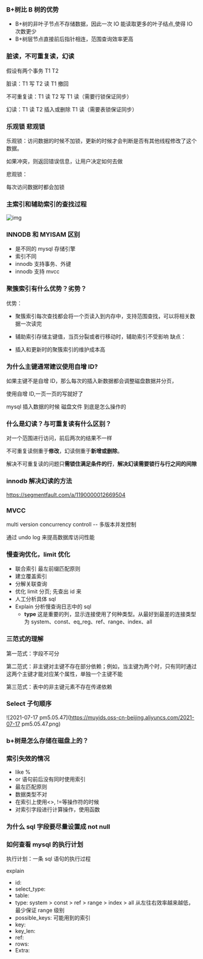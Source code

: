 ### B+树比 B 树的优势

- B+树的非叶子节点不存储数据，因此一次 IO 能读取更多的叶子结点,使得 IO 次数更少
- B+树层节点直接前后指针相连，范围查询效率更高

### 脏读，不可重复读，幻读

假设有两个事务 T1 T2

脏读：T1 写 T2 读 T1 撤回

不可重复读：T1 读 T2 写 T1 读（需要行锁保证同步）

幻读：T1 读 T2 插入或删除 T1 读（需要表锁保证同步）

### 乐观锁 悲观锁

乐观锁：访问数据的时候不加锁，更新的时候才会判断是否有其他线程修改了这个数据。

如果冲突，则返回错误信息，让用户决定如何去做

悲观锁：

每次访问数据时都会加锁

### 主索引和辅助索引的查找过程

![img](https://muyids.oss-cn-beijing.aliyuncs.com/aHR0cHM6Ly91cGxvYWQtaW1hZ2VzLmppYW5zaHUuaW8vdXBsb2FkX2ltYWdlcy8xMDE1NDQ5OS01NzcyZGRkZWRiOTA5Mzc0LlBORz9pbWFnZU1vZ3IyL2F1dG8tb3JpZW50L3N0cmlwJTdDaW1hZ2VWaWV3Mi8yL3cvNjMzL2Zvcm1hdC93ZWJw)

### INNODB 和 MYISAM 区别

- 是不同的 mysql 存储引擎
- 索引不同
- innodb 支持事务、外键
- innodb 支持 mvcc

### 聚簇索引有什么优势？劣势？

优势：

- 聚簇索引每次查找都会将一个页读入到内存中，支持范围查找，可以将相关数据一次读完
- 辅助索引存储主键值，当页分裂或者行移动时，辅助索引不受影响
  缺点：

- 插入和更新时的聚簇索引的维护成本高

### 为什么主键通常建议使用自增 ID?

如果主键不是自增 ID，那么每次的插入新数据都会调整磁盘数据并分页，

使用自增 ID,一页一页的写就好了

mysql 插入数据的时候 磁盘文件 到底是怎么操作的

### 什么是幻读？与可重复读有什么区别？

对一个范围进行访问，前后两次的结果不一样

不可重复读侧重于**修改**，幻读侧重于**新增或删除**。

解决不可重复读的问题只**需锁住满足条件的行**，**解决幻读需要锁行与行之间的间隙**

### innodb 解决幻读的方法

https://segmentfault.com/a/1190000012669504

### MVCC

multi version concurrency controll -- 多版本并发控制

通过 undo log 来提高数据库访问性能

### 慢查询优化，limit 优化

- 联合索引 最左前缀匹配原则
- 建立覆盖索引
- 分解关联查询
- 优化 limit 分页; 先查出 id 来
- 人工分析具体 sql
- Explain 分析慢查询日志中的 sql
  - **type** 这是重要的列，显示连接使用了何种类型。从最好到最差的连接类型为 system、const、eq_reg、ref、range、index、all

### 三范式的理解

第一范式：字段不可分

第二范式：非主键对主键不存在部分依赖；例如，当主键为两个时，只有同时通过这两个主键才能对应某个属性，单独一个主键不能

第三范式：表中的非主键元素不存在传递依赖

### Select 子句顺序

![2021-07-17 pm5.05.47](https://muyids.oss-cn-beijing.aliyuncs.com/2021-07-17 pm5.05.47.png)

### b+树是怎么存储在磁盘上的？

### 索引失效的情况

- like %
- or 语句前后没有同时使用索引
- 最左匹配原则
- 数据类型不对
- 在索引上使用<>, !=等操作符的时候
- 对索引字段进行计算操作，使用函数

### 为什么 sql 字段要尽量设置成 not null

### 如何查看 mysql 的执行计划

执行计划：一条 sql 语句的执行过程

explain

- id:
- select_type:
- table:
- type: system > const > ref > range > index > all 从左往右效率越来越低，最少保证 range 级别
- possible_keys: 可能用到的索引
- key:
- key_len:
- ref:
- rows:
- Extra:

